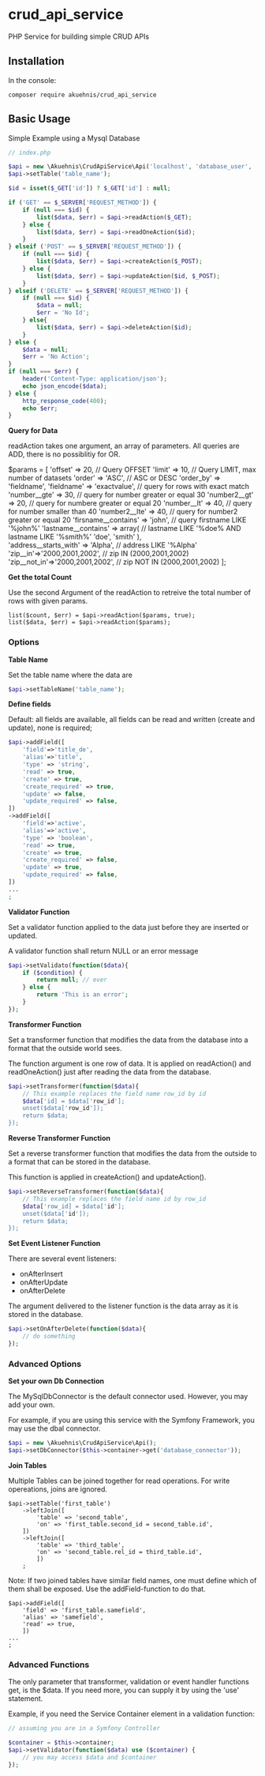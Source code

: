 # crud_api_service
PHP Service for building simple CRUD APIs

## Installation

In the console:

```
composer require akuehnis/crud_api_service
```

## Basic Usage

Simple Example using a Mysql Database

```php
// index.php

$api = new \Akuehnis\CrudApiService\Api('localhost', 'database_user', 'user_password', 'name_of_the_database');
$api->setTable('table_name');

$id = isset($_GET['id']) ? $_GET['id'] : null;

if ('GET' == $_SERVER['REQUEST_METHOD']) {
    if (null === $id) {
        list($data, $err) = $api->readAction($_GET);
    } else {
        list($data, $err) = $api->readOneAction($id);
    }
} elseif ('POST' == $_SERVER['REQUEST_METHOD']) {
    if (null === $id) {
        list($data, $err) = $api->createAction($_POST);
    } else {
        list($data, $err) = $api->updateAction($id, $_POST);
    }
} elseif ('DELETE' == $_SERVER['REQUEST_METHOD']) {
    if (null === $id) {
        $data = null;
        $err = 'No Id';
    } else{
        list($data, $err) = $api->deleteAction($id);
    }
} else {
    $data = null;
    $err = 'No Action';
}
if (null === $err) {
    header('Content-Type: application/json');
    echo json_encode($data);
} else {
    http_response_code(400);
    echo $err;
}

```

**Query for Data**

readAction takes one argument, an array of parameters. 
All queries are ADD, there is no possiblitiy for OR.

$params = [
    'offset' => 20, // Query OFFSET
    'limit' => 10, // Query LIMIT, max number of datasets
    'order' => 'ASC', // ASC or DESC
    'order_by' => 'fieldname', 
    'fieldname' => 'exactvalue', // query for rows with exact match
    'number__gte' => 30,         // query for number greater or equal 30
    'number2__gt' => 20,         // query for numbere greater or equal 20
    'number__lt' => 40,          // query for number smaller than 40
    'number2__lte' => 40,         // query for number2 greater or equal 20
    'firsname__contains' => 'john',   // query firstname LIKE '%john%'
    'lastname__contains' => array(   // lastname LIKE '%doe% AND lastname LIKE '%smith%'
        'doe', 'smith'
        ),  
    'address__starts_with' => 'Alpha',  // address LIKE '%Alpha'
    'zip__in'=>'2000,2001,2002',  // zip IN (2000,2001,2002)
    'zip__not_in'=>'2000,2001,2002',  // zip NOT IN (2000,2001,2002)
    ];

**Get the total Count**

Use the second Argument of the readAction to retreive the
total number of rows with given params.

```
list($count, $err) = $api->readAction($params, true);
list($data, $err) = $api->readAction($params);
```

### Options

**Table Name**

Set the table name where the data are

```php
$api->setTableName('table_name');
```

**Define fields**

Default: all fields are available, all fields can be read and
written (create and update), none is required;

```php
$api->addField([
    'field'=>'title_de',
    'alias'=>'title',
    'type' => 'string',
    'read' => true,
    'create' => true,
    'create_required' => true,
    'update' => false,
    'update_required' => false,
])
->addField([
    'field'=>'active',
    'alias'=>'active',
    'type' => 'boolean',
    'read' => true,
    'create' => true,
    'create_required' => false,
    'update' => true,
    'update_required' => false,
])
...
;

```

**Validator Function**

Set a validator function applied to the data 
just before they are inserted or updated.

A validator function shall return NULL or an error message

```php
$api->setValidato(function($data){
    if ($condition) {
        return null; // ever
    } else {
        return 'This is an error';
    }
});
```

**Transformer Function**

Set a transformer function that modifies the 
data from the database into a format that the 
outside world sees.

The function argument is one row of data. It
is applied on readAction() and readOneAction()
just after reading the data from the database.

```php
$api->setTransformer(function($data){
    // This example replaces the field name row_id by id
    $data['id] = $data['row_id'];
    unset($data['row_id']);
    return $data;
});
```


**Reverse Transformer Function**

Set a reverse transformer function that modifies the 
data from the outside to a format that can be stored 
in the database.

This function is applied in createAction() and updateAction().

```php
$api->setReverseTransformer(function($data){
    // This example replaces the field name id by row_id
    $data['row_id] = $data['id'];
    unset($data['id']);
    return $data;
});
```

**Set Event Listener Function**

There are several event listeners:

* onAfterInsert
* onAfterUpdate
* onAfterDelete

The argument delivered to the listener function is the data array
as it is stored in the database.


```php
$api->setOnAfterDelete(function($data){
    // do something
});
```

### Advanced Options

**Set your own Db Connection**

The MySqlDbConnector is the default connector used. However, 
you may add your own. 

For example, if you are using this service with the 
Symfony Framework, you may use the dbal connector.

```php
$api = new \Akuehnis\CrudApiService\Api();
$api->setDbConnector($this->container->get('database_connector'));
```

**Join Tables**

Multiple Tables can be joined together for read operations.
For write opereations, joins are ignored.

```
$api->setTable('first_table')
    ->leftJoin([
        'table' => 'second_table', 
        'on' => 'first_table.second_id = second_table.id',
    ])
    ->leftJoin([
        'table' => 'third_table',
        'on' => 'second_table.rel_id = third_table.id',
        ])
    ;
```

Note: If two joined tables have similar field names, one must define
which of them shall be exposed. Use the addField-function to do that.

```
$api->addField([
    'field' => 'first_table.samefield',
    'alias' => 'samefield',
    'read' => true,
    ])
...
;
```

### Advanced Functions

The only parameter that transformer, validation or
event handler functions get, is the $data. If you need more,
you can supply it by using the 'use' statement.

Example, if you need the Service Container element in a
validation function:

```php
// assuming you are in a Symfony Controller

$container = $this->container;
$api->setValidator(function($data) use ($container) {
    // you may access $data and $container
});

```

